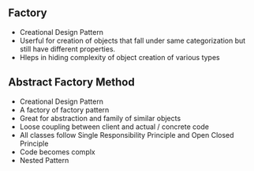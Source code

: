 ## Factory

- Creational Design Pattern
- Userful for creation of objects that fall under same categorization but still have different properties.
- Hleps in hiding complexity of object creation of various types

## Abstract Factory Method

- Creational Design Pattern
- A factory of factory pattern
- Great for abstraction and family of similar objects
- Loose coupling between client and actual / concrete code
- All classes follow Single Responsibility Principle and Open Closed Principle
- Code becomes complx
- Nested Pattern
